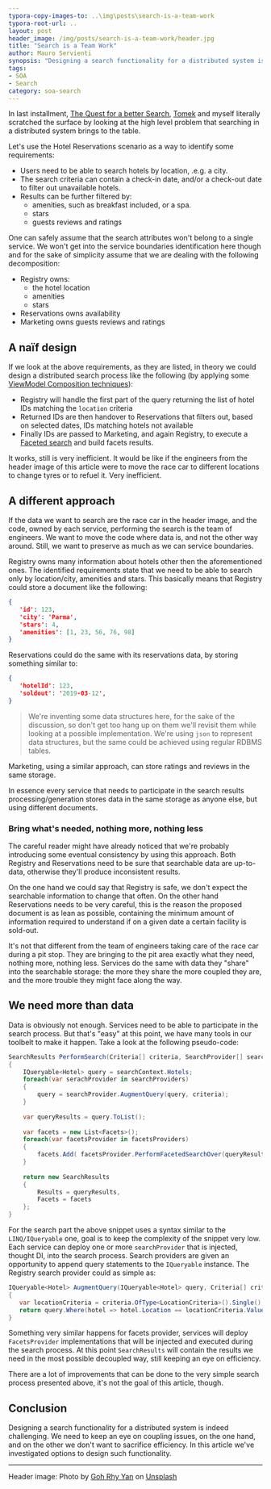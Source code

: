```yaml
---
typora-copy-images-to: ..\img\posts\search-is-a-team-work
typora-root-url: ..
layout: post
header_image: /img/posts/search-is-a-team-work/header.jpg
title: "Search is a Team Work"
author: Mauro Servienti
synopsis: "Designing a search functionality for a distributed system is challenging. There is the coupling threat, on the one hand, and on the other we cannot to sacrifice efficiency. There are a lot of analogies with what happens during a race car pit stop."
tags:
- SOA
- Search
category: soa-search
---
```


In last installment, [The Quest for a better Search](<https://milestone.topics.it/soa-search/2019/05/15/the-quest-for-a-better-search.html>), [Tomek](https://twitter.com/Masternak) and myself literally scratched the surface by looking at the high level problem that searching in a distributed system brings to the table.

Let's use the Hotel Reservations scenario as a way to identify some requirements:

* Users need to be able to search hotels by location, .e.g. a city.
* The search criteria can contain a check-in date, and/or a check-out date to filter out unavailable hotels.
* Results can be further filtered by:
  * amenities, such as breakfast included, or a spa. 
  * stars
  * guests reviews and ratings

One can safely assume that the search attributes won't belong to a single service. We won't get into the service boundaries identification here though and for the sake of simplicity assume that we are dealing with the following decomposition:

* Registry owns:
  * the hotel location
  * amenities
  * stars
* Reservations owns availability
* Marketing owns guests reviews and ratings

## A naïf design

If we look at the above requirements, as they are listed, in theory we could design a distributed search process like the following (by applying some [ViewModel Composition techniques](https://milestone.topics.it/categories/view-model-composition)):

* Registry will handle the first part of the query returning the list of hotel IDs matching the `location` criteria
* Returned IDs are then handover to Reservations that filters out, based on selected dates, IDs matching hotels not available
* Finally IDs are passed to Marketing, and again Registry, to execute a [Faceted search](https://en.wikipedia.org/wiki/Faceted_search) and build facets results.

It works, still is very inefficient. It would be like if the engineers from the header image of this article were to move the race car to different locations to change tyres or to refuel it. Very inefficient.

## A different approach

If the data we want to search are the race car in the header image, and the code, owned by each service, performing the search is the team of engineers. We want to move the code where data is, and not the other way around. Still, we want to preserve as much as we can service boundaries.

Registry owns many information about hotels other then the aforementioned ones. The identified requirements state that we need to be able to search only by location/city, amenities and stars. This basically means that Registry could store a document like the following:

```json
{
   'id': 123,
   'city': 'Parma',
   'stars': 4,
   'amenities': [1, 23, 56, 76, 98]
}
```

Reservations could do the same with its reservations data, by storing something similar to:

```json
{
   'hotelId': 123,
   'soldout': '2019-03-12',   
}
```

> We're inventing some data structures here, for the sake of the discussion, so don't get too hang up on them we'll revisit them while looking at a possible implementation. We're using `json` to represent data structures, but the same could be achieved using regular RDBMS tables.

Marketing, using a similar approach, can store ratings and reviews in the same storage.

In essence every service that needs to participate in the search results processing/generation stores data in the same storage as anyone else, but using different documents.

### Bring what's needed, nothing more, nothing less

The careful reader might have already noticed that we're probably introducing some eventual consistency by using this approach. Both Registry and Reservations need to be sure that searchable data are up-to-data, otherwise they'll produce inconsistent results.

On the one hand we could say that Registry is safe, we don't expect the searchable information to change that often. On the other hand Reservations needs to be very careful, this is the reason the proposed document is as lean as possible, containing the minimum amount of information required to understand if on a given date a certain facility is sold-out.

It's not that different from the team of engineers taking care of the race car during a pit stop. They are bringing to the pit area exactly what they need, nothing more, nothing less. Services do the same with data they "share" into the searchable storage: the more they share the more coupled they are, and the more trouble they might face along the way.

## We need more than data

Data is obviously not enough. Services need to be able to participate in the search process. But that's "easy" at this point, we have many tools in our toolbelt to make it happen. Take a look at the following pseudo-code:

```csharp
SearchResults PerformSearch(Criteria[] criteria, SearchProvider[] searchProviders, FacetsProvider[] facetsProviders)
{
    IQueryable<Hotel> query = searchContext.Hotels;
    foreach(var serachProvider in searchProviders)
    {
        query = searchProvider.AugmentQuery(query, criteria);
    }
    
    var queryResults = query.ToList();
    
    var facets = new List<Facets>();
    foreach(var facetsProvider in facetsProviders)
    {
        facets.Add( facetsProvider.PerformFacetedSearchOver(queryResults) );
    }
    
    return new SearchResults
    {
        Results = queryResults,
        Facets = facets
    };
}
```

For the search part the above snippet uses a syntax similar to the `LINQ/IQueryable` one, goal is to keep the complexity of the snippet very low. Each service can deploy one or more `searchProvider` that is injected, thought DI, into the search process. Search providers are given an opportunity to append query statements to the `IQueryable` instance. The Registry search provider could as simple as:

```csharp
IQueryable<Hotel> AugmentQuery(IQueryable<Hotel> query, Criteria[] criteria)
{
   var locationCriteria = criteria.OfType<LocationCriteria>().Single();
   return query.Where(hotel => hotel.Location == locationCriteria.Value);
}
```

Something very similar happens for facets provider, services will deploy `FacetsProvider` implementations that will be injected and executed during the search process. At this point `SearchResults` will contain the results we need in the most possible decoupled way, still keeping an eye on efficiency.

There are a lot of improvements that can be done to the very simple search process presented above, it's not the goal of this article, though.

## Conclusion

Designing a search functionality for a distributed system is indeed challenging. We need to keep an eye on coupling issues, on the one hand, and on the other we don't want to sacrifice efficiency. In this article we've investigated options to design such functionality.

---

Header image: Photo by [Goh Rhy Yan](https://unsplash.com/photos/eo7_DWzUxgw?utm_source=unsplash&utm_medium=referral&utm_content=creditCopyText) on [Unsplash](https://unsplash.com/search/photos/f1?utm_source=unsplash&utm_medium=referral&utm_content=creditCopyText)
